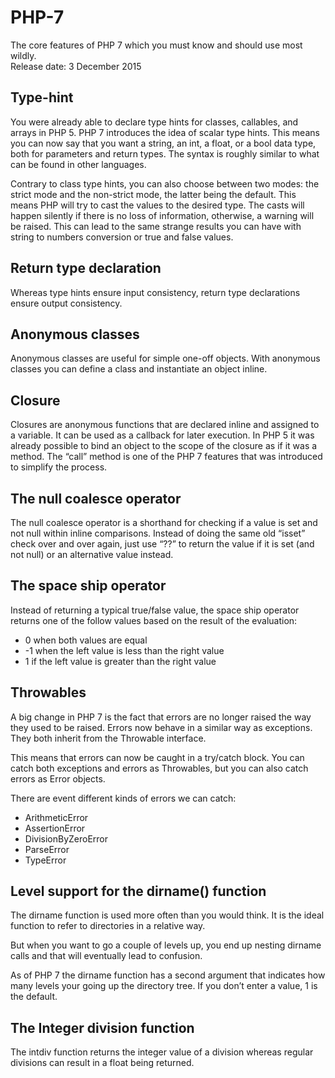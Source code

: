 # PHP-7
The core features of PHP 7 which you must know and should use most wildly.<br>
Release date: 3 December 2015

## Type-hint
You were already able to declare type hints for classes, callables, and arrays in PHP 5. PHP 7 introduces the idea of scalar type hints. This means you can now say that you want a string, an int, a float, or a bool data type, both for parameters and return types. The syntax is roughly similar to what can be found in other languages.

Contrary to class type hints, you can also choose between two modes: the strict mode and the non-strict mode, the latter being the default. This means PHP will try to cast the values to the desired type. The casts will happen silently if there is no loss of information, otherwise, a warning will be raised. This can lead to the same strange results you can have with string to numbers conversion or true and false values.

## Return type declaration
Whereas type hints ensure input consistency, return type declarations ensure output consistency.

## Anonymous classes
Anonymous classes are useful for simple one-off objects. With anonymous classes you can define a class and instantiate an object inline.

## Closure
Closures are anonymous functions that are declared inline and assigned to a variable. It can be used as a callback for later execution. In PHP 5 it was already possible to bind an object to the scope of the closure as if it was a method.
The “call” method is one of the PHP 7 features that was introduced to simplify the process.

## The null coalesce operator
The null coalesce operator is a shorthand for checking if a value is set and not null within inline comparisons. Instead of doing the same old “isset” check over and over again, just use “??” to return the value if it is set (and not null) or an alternative value instead.

## The space ship operator
Instead of returning a typical true/false value, the space ship operator returns one of the follow values based on the result of the evaluation:<br>

- 0 when both values are equal
- -1 when the left value is less than the right value
- 1 if the left value is greater than the right value

## Throwables
A big change in PHP 7 is the fact that errors are no longer raised the way they used to be raised. Errors now behave in a similar way as exceptions. They both inherit from the Throwable interface.

This means that errors can now be caught in a try/catch block. You can catch both exceptions and errors as Throwables, but you can also catch errors as Error objects.

There are event different kinds of errors we can catch:<br>

- ArithmeticError
- AssertionError
- DivisionByZeroError
- ParseError
- TypeError

## Level support for the dirname() function

The dirname function is used more often than you would think. It is the ideal function to refer to directories in a relative way.

But when you want to go a couple of levels up, you end up nesting dirname calls and that will eventually lead to confusion.

As of PHP 7 the dirname function has a second argument that indicates how many levels your going up the directory tree. If you don’t enter a value, 1 is the default.

## The Integer division function

The intdiv function returns the integer value of a division whereas regular divisions can result in a float being returned.









